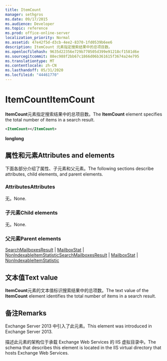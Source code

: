 ```yaml
---
title: ItemCount
manager: sethgros
ms.date: 09/17/2015
ms.audience: Developer
ms.topic: reference
ms.prod: office-online-server
localization_priority: Normal
ms.assetid: 47e42f5d-d3cb-4ee2-8370-1fd0539b6ee6
description: ItemCount 元素指定搜索结果中的总项目数。
ms.openlocfilehash: 9635d22356e729b770505d399e91218cf1581d6e
ms.sourcegitcommit: 88ec988f2bb67c1866d06b361615f3674a24e795
ms.translationtype: MT
ms.contentlocale: zh-CN
ms.lasthandoff: 05/31/2020
ms.locfileid: "44461770"
---
```

# <a name="itemcount"></a><span data-ttu-id="39711-103">ItemCount</span><span class="sxs-lookup"><span data-stu-id="39711-103">ItemCount</span></span>

<span data-ttu-id="39711-104">**ItemCount**元素指定搜索结果中的总项目数。</span><span class="sxs-lookup"><span data-stu-id="39711-104">The **ItemCount** element specifies the total number of items in a search result.</span></span> 
  
```XML
<ItemCount></ItemCount>
```

 <span data-ttu-id="39711-105">**long**</span><span class="sxs-lookup"><span data-stu-id="39711-105">**long**</span></span>
## <a name="attributes-and-elements"></a><span data-ttu-id="39711-106">属性和元素</span><span class="sxs-lookup"><span data-stu-id="39711-106">Attributes and elements</span></span>

<span data-ttu-id="39711-107">下面各部分介绍了属性、子元素和父元素。</span><span class="sxs-lookup"><span data-stu-id="39711-107">The following sections describe attributes, child elements, and parent elements.</span></span>
  
### <a name="attributes"></a><span data-ttu-id="39711-108">Attributes</span><span class="sxs-lookup"><span data-stu-id="39711-108">Attributes</span></span>

<span data-ttu-id="39711-109">无。</span><span class="sxs-lookup"><span data-stu-id="39711-109">None.</span></span>
  
### <a name="child-elements"></a><span data-ttu-id="39711-110">子元素</span><span class="sxs-lookup"><span data-stu-id="39711-110">Child elements</span></span>

<span data-ttu-id="39711-111">无。</span><span class="sxs-lookup"><span data-stu-id="39711-111">None.</span></span>
  
### <a name="parent-elements"></a><span data-ttu-id="39711-112">父元素</span><span class="sxs-lookup"><span data-stu-id="39711-112">Parent elements</span></span>

<span data-ttu-id="39711-113">[SearchMailboxesResult](searchmailboxesresult.md)  | [MailboxStat](mailboxstat.md)  | [NonIndexableItemStatistic](nonindexableitemstatistic.md)</span><span class="sxs-lookup"><span data-stu-id="39711-113">[SearchMailboxesResult](searchmailboxesresult.md) | [MailboxStat](mailboxstat.md) | [NonIndexableItemStatistic](nonindexableitemstatistic.md)</span></span>
  
## <a name="text-value"></a><span data-ttu-id="39711-114">文本值</span><span class="sxs-lookup"><span data-stu-id="39711-114">Text value</span></span>

<span data-ttu-id="39711-115">**ItemCount**元素的文本值标识搜索结果中的总项数。</span><span class="sxs-lookup"><span data-stu-id="39711-115">The text value of the **ItemCount** element identifies the total number of items in a search result.</span></span> 
  
## <a name="remarks"></a><span data-ttu-id="39711-116">备注</span><span class="sxs-lookup"><span data-stu-id="39711-116">Remarks</span></span>

<span data-ttu-id="39711-117">Exchange Server 2013 中引入了此元素。</span><span class="sxs-lookup"><span data-stu-id="39711-117">This element was introduced in Exchange Server 2013.</span></span>
  
<span data-ttu-id="39711-118">描述此元素的架构位于承载 Exchange Web Services 的 IIS 虚拟目录中。</span><span class="sxs-lookup"><span data-stu-id="39711-118">The schema that describes this element is located in the IIS virtual directory that hosts Exchange Web Services.</span></span>
  

